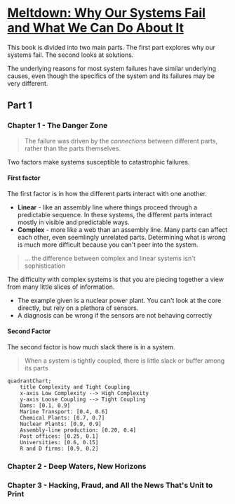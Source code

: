 # [Meltdown: Why Our Systems Fail and What We Can Do About It](https://www.amazon.com/Meltdown-Systems-Fail-What-About/dp/0735222630/)

This book is divided into two main parts.  The first part explores why our systems fail.  The second looks at solutions.

The underlying reasons for most system failures have similar underlying causes, even though the specifics of the system and its failures may be very different.

## Part 1

### Chapter 1 - The Danger Zone

> The failure was driven by the *connections* between different parts, rather than the parts themselves.

Two factors make systems susceptible to catastrophic failures.

#### First factor
The first factor is in how the different parts interact with one another.
- **Linear** - like an assembly line where things proceed through a predictable sequence.  In these systems, the different parts interact mostly in visible and predictable ways.
- **Complex** - more like a web than an assembly line.  Many parts can affect each other, even seemlingly unrelated parts.  Determining what is wrong is much more difficult because you can't peer into the system.

> ... the difference between complex and linear systems isn't sophistication

The difficulty with complex systems is that you are piecing together a view from many little slices of information.  
- The example given is a nuclear power plant. You can't look at the core directly, but rely on a plethora of sensors.  
- A diagnosis can be wrong if the sensors are not behaving correctly

#### Second Factor
The second factor is how much slack there is in a system.  
> When a system is tightly coupled, there is little slack or buffer among its parts

```mermaid 
quadrantChart;
    title Complexity and Tight Coupling
    x-axis Low Complexity --> High Complexity
    y-axis Loose Coupling --> Tight Coupling
    Dams: [0.1, 0.9]
    Marine Transport: [0.4, 0.6]
    Chemical Plants: [0.7, 0.7]
    Nuclear Plants: [0.9, 0.9]
    Assembly-line production: [0.20, 0.4]
    Post offices: [0.25, 0.1]
    Universities: [0.6, 0.15]
    R and D firms: [0.9, 0.2]
```

### Chapter 2 - Deep Waters, New Horizons

### Chapter 3 - Hacking, Fraud, and All the News That's Unit to Print

